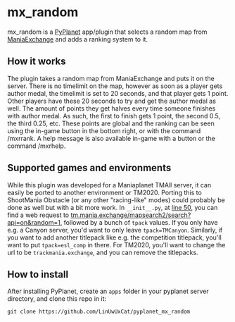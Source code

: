 # mx_random
mx_random is a [PyPlanet](https://github.com/PyPlanet/PyPlanet/) app/plugin that selects a random map from [ManiaExchange](https://tm.mania.exchange/) and adds a ranking system to it. 

## How it works
The plugin takes a random map from ManiaExchange and puts it on the server. There is no timelimit on the map, however as soon as a player gets author medal, the timelimit is set to 20 seconds, and that player gets 1 point. Other players have these 20 seconds to try and get the author medal as well. The amount of points they get halves every time someone finishes with author medal. As such, the first to finish gets 1 point, the second 0.5, the third 0.25, etc. These points are global and the ranking can be seen using the in-game button in the bottom right, or with the command /mxrrank. A help message is also available in-game with a button or the command /mxrhelp.

## Supported games and environments
While this plugin was developed for a Maniaplanet TMAll server, it can easily be ported to another environment or TM2020.
Porting this to ShootMania Obstacle (or any other "racing-like" modes) could probably be done as well but with a bit more work.
In `__init__.py`, at [line 50](https://github.com/LinUwUxCat/pyplanet_mx_random/blob/main/__init__.py#L50), you can find a web request to [tm.mania.exchange/mapsearch2/search?api=on&random=1](https://tm.mania.exchange/mapsearch2/search?api=on&random=1), followed by a bunch of `tpack` values.
If you only have e.g. a Canyon server, you'd want to only leave `tpack=TMCanyon`. Similarly, if you want to add another titlepack like e.g. the competition titlepack, you'll want to put `tpack=esl_comp` in there.
For TM2020, you'll want to change the url to be `trackmania.exchange`, and you can remove the titlepacks.

## How to install
After installing PyPlanet, create an `apps` folder in your pyplanet server directory, and clone this repo in it: 
```
git clone https://github.com/LinUwUxCat/pyplanet_mx_random
```